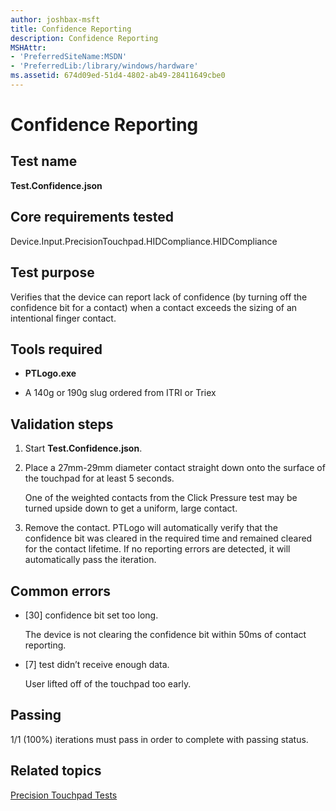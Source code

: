 ```yaml
---
author: joshbax-msft
title: Confidence Reporting
description: Confidence Reporting
MSHAttr:
- 'PreferredSiteName:MSDN'
- 'PreferredLib:/library/windows/hardware'
ms.assetid: 674d09ed-51d4-4802-ab49-28411649cbe0
---
```


# Confidence Reporting


## Test name


**Test.Confidence.json**

## Core requirements tested


Device.Input.PrecisionTouchpad.HIDCompliance.HIDCompliance

## Test purpose


Verifies that the device can report lack of confidence (by turning off the confidence bit for a contact) when a contact exceeds the sizing of an intentional finger contact.

## Tools required


-   **PTLogo.exe**

-   A 140g or 190g slug ordered from ITRI or Triex

## Validation steps


1.  Start **Test.Confidence.json**.

2.  Place a 27mm-29mm diameter contact straight down onto the surface of the touchpad for at least 5 seconds.

    One of the weighted contacts from the Click Pressure test may be turned upside down to get a uniform, large contact.

3.  Remove the contact. PTLogo will automatically verify that the confidence bit was cleared in the required time and remained cleared for the contact lifetime. If no reporting errors are detected, it will automatically pass the iteration.

## Common errors


-   \[30\] confidence bit set too long.

    The device is not clearing the confidence bit within 50ms of contact reporting.

-   \[7\] test didn’t receive enough data.

    User lifted off of the touchpad too early.

## Passing


1/1 (100%) iterations must pass in order to complete with passing status.

## Related topics


[Precision Touchpad Tests](precision-touchpad-tests.md)

 

 







